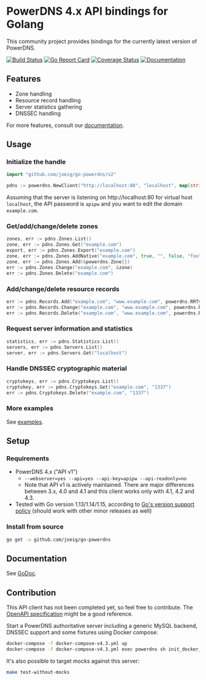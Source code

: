 # PowerDNS 4.x API bindings for Golang

This community project provides bindings for the currently latest version of PowerDNS.

[![Build Status](https://github.com/joeig/go-powerdns/workflows/Tests/badge.svg)](https://github.com/joeig/go-powerdns/actions)
[![Go Report Card](https://goreportcard.com/badge/github.com/joeig/go-powerdns)](https://goreportcard.com/report/github.com/joeig/go-powerdns)
[![Coverage Status](https://coveralls.io/repos/github/joeig/go-powerdns/badge.svg?branch=master)](https://coveralls.io/github/joeig/go-powerdns?branch=master)
[![Documentation](https://godoc.org/github.com/joeig/go-powerdns?status.svg)](https://pkg.go.dev/github.com/joeig/go-powerdns/v2)

## Features

* Zone handling
* Resource record handling
* Server statistics gathering
* DNSSEC handling

For more features, consult our [documentation](https://godoc.org/github.com/joeig/go-powerdns).

## Usage

### Initialize the handle

```go
import "github.com/joeig/go-powerdns/v2"

pdns := powerdns.NewClient("http://localhost:80", "localhost", map[string]string{"X-API-Key": "apipw"}, nil)
```

Assuming that the server is listening on http://localhost:80 for virtual host `localhost`, the API password is `apipw` and you want to edit the domain `example.com`.

### Get/add/change/delete zones

```go
zones, err := pdns.Zones.List()
zone, err := pdns.Zones.Get("example.com")
export, err := pdns.Zones.Export("example.com")
zone, err := pdns.Zones.AddNative("example.com", true, "", false, "foo", "foo", true, []string{"ns.foo.tld."})
zone, err := pdns.Zones.Add(&powerdns.Zone{})
err := pdns.Zones.Change("example.com", &zone)
err := pdns.Zones.Delete("example.com")
```

### Add/change/delete resource records

```go
err := pdns.Records.Add("example.com", "www.example.com", powerdns.RRTypeAAAA, 60, []string{"::1"})
err := pdns.Records.Change("example.com", "www.example.com", powerdns.RRTypeAAAA, 3600, []string{"::1"})
err := pdns.Records.Delete("example.com", "www.example.com", powerdns.RRTypeA)
```

### Request server information and statistics

```go
statistics, err := pdns.Statistics.List()
servers, err := pdns.Servers.List()
server, err := pdns.Servers.Get("localhost")
```

### Handle DNSSEC cryptographic material

```go
cryptokeys, err := pdns.Cryptokeys.List()
cryptokey, err := pdns.Cryptokeys.Get("example.com", "1337")
err := pdns.Cryptokeys.Delete("example.com", "1337")
```

### More examples

See [examples](https://github.com/joeig/go-powerdns/tree/master/examples).

## Setup

### Requirements

- PowerDNS 4.x ("API v1")
  - `--webserver=yes --api=yes --api-key=apipw --api-readonly=no`
  - Note that API v1 is actively maintained. There are major differences between 3.x, 4.0 and 4.1 and this client works only with 4.1, 4.2 and 4.3.
- Tested with Go version 1.13/1.14/1.15, according to [Go's version support policy](https://golang.org/doc/devel/release.html#policy) (should work with other minor releases as well)

### Install from source

```bash
go get -u github.com/joeig/go-powerdns
```

## Documentation

See [GoDoc](https://godoc.org/github.com/joeig/go-powerdns).

## Contribution

This API client has not been completed yet, so feel free to contribute. The [OpenAPI specification](https://github.com/PowerDNS/pdns/blob/master/docs/http-api/swagger/authoritative-api-swagger.yaml) might be a good reference.

Start a PowerDNS authoritative server including a generic MySQL backend, DNSSEC support and some fixtures using Docker compose:

```bash
docker-compose -f docker-compose-v4.3.yml up
docker-compose -f docker-compose-v4.3.yml exec powerdns sh init_docker_fixtures.sh
```

It's also possible to target mocks against this server:

```bash
make test-without-mocks
```
